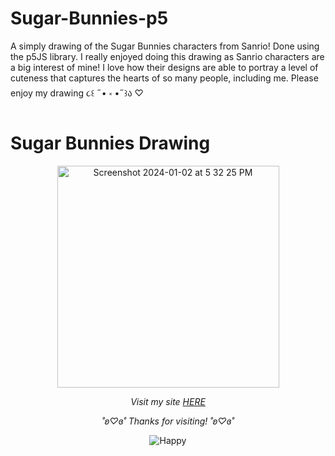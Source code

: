 # Sugar-Bunnies-p5
A simply drawing of the Sugar Bunnies characters from Sanrio! Done using the p5JS library. I really enjoyed doing this drawing as Sanrio characters are a big interest of mine! I love how their designs are able to portray a level of cuteness that captures the hearts of so many people, including me. Please enjoy my drawing ૮꒰ ˶• ༝ •˶꒱ა ♡

# Sugar Bunnies Drawing
<p align="center">
  <img width="355" alt="Screenshot 2024-01-02 at 5 32 25 PM" src="https://github.com/saharbueno/Sugar-Bunnies-p5/assets/69322388/6e73016e-4b7e-4097-a017-b916de7e1d96">
</p>

<p align="center">
  <i>Visit my site <a href="https://i6.cims.nyu.edu/~sb8249/interactive/assignment01/index.html">HERE</a></i>
</p>

<p align="center">
  <i>˚ʚ♡ɞ˚ Thanks for visiting! ˚ʚ♡ɞ˚</i>
</p>

<p align="center">
  <img src="https://64.media.tumblr.com/af92d08e4b1d6b1299f07bb56cbcdabc/tumblr_nahffyXzlB1tgtx3jo1_1280.gifv" alt="Happy">
</p>

